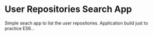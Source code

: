 # User Repositories Search App

Simple seach app to list the user repositories.
Application build just to practice ES6...
